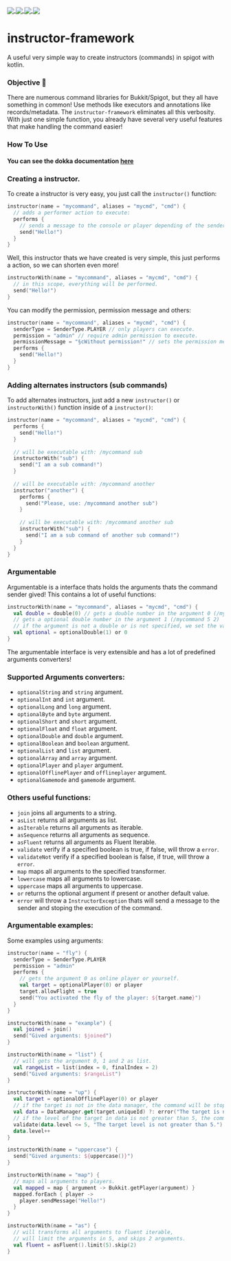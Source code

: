 <a href="https://github.com/uinnn/instructor-framework">
  <img align="center" src="https://img.shields.io/static/v1?style=for-the-badge&label=author&message=uinnn&color=informational"/>
</a>
<a href="https://github.com/uinnn/instructor-framework">
  <img align="center" src="https://img.shields.io/static/v1?style=for-the-badge&label=version&message=1.0.3v&color=ff69b4"/>
</a>
<a href="https://github.com/uinnn/instructor-framework">
  <img align="center" src="https://img.shields.io/static/v1?style=for-the-badge&label=maven-central&message=1.0.3&color=orange"/>
</a>
<a href="https://github.com/uinnn/instructor-framework">
  <img align="center" src="https://img.shields.io/static/v1?style=for-the-badge&label=license&message=MIT License&color=success"/>
</a>

# instructor-framework
A useful very simple way to create instructors (commands) in spigot with kotlin.

### Objective 📝
There are numerous command libraries for Bukkit/Spigot, but they all have something in common!
Use methods like executors and annotations like records/metadata.
The `instructor-framework` eliminates all this verbosity.
With just one simple function, you already have several very useful features that make handling the command easier!

### How To Use
#### You can see the dokka documentation [here](https://uinnn.github.io/instructor-framework/)

### Creating a instructor.
To create a instructor is very easy, you just call the `instructor()` function:

```kt
instructor(name = "mycommand", aliases = "mycmd", "cmd") {
  // adds a performer action to execute:
  performs {
    // sends a message to the console or player depending of the sender.
    send("Hello!")
  }
}
```

Well, this instructor thats we have created is very simple, this just performs a action, so we can shorten even more!
```kt
instructorWith(name = "mycommand", aliases = "mycmd", "cmd") {
  // in this scope, everything will be performed.
  send("Hello!")
}
```

You can modify the permission, permission message and others:
```kt
instructor(name = "mycommand", aliases = "mycmd", "cmd") {
  senderType = SenderType.PLAYER // only players can execute.
  permission = "admin" // require admin permission to execute.
  permissionMessage = "§cWithout permission!" // sets the permission message.
  performs {
    send("Hello!")
  }
}
```

### Adding alternates instructors (sub commands)
To add alternates instructors, just add a new `instructor()` or `instructorWith()` function inside of a `instructor()`:
```kt
instructor(name = "mycommand", aliases = "mycmd", "cmd") {
  performs {
    send("Hello!")
  }
  
  // will be executable with: /mycommand sub
  instructorWith("sub") {
    send("I am a sub command!")
  }
  
  // will be executable with: /mycommand another
  instructor("another") {
    performs {
      send("Please, use: /mycommand another sub")
    }
    
    // will be executable with: /mycommand another sub
    instructorWith("sub") {
      send("I am a sub command of another sub command!")
    }
  }
}
```

### Argumentable
Argumentable is a interface thats holds the arguments thats the command sender gived! This contains a lot of useful functions:
```kt
instructorWith(name = "mycommand", aliases = "mycmd", "cmd") {
  val double = double(0) // gets a double number in the argument 0 (/mycommand 5)
  // gets a optional double number in the argument 1 (/mycommand 5 2)
  // if the argument is not a double or is not specified, we set the variable as 0
  val optional = optionalDouble(1) or 0
}
```
The argumentable interface is very extensible and has a lot of predefined arguments converters!

### Supported Arguments converters:
* `optionalString` and `string` argument.
* `optionalInt` and `int` argument. 
* `optionalLong` and `long` argument.
* `optionalByte` and `byte` argument. 
* `optionalShort` and `short` argument.
* `optionalFloat` and `float` argument. 
* `optionalDouble` and `double` argument.
* `optionalBoolean` and `boolean` argument. 
* `optionalList` and `list` argument.
* `optionalArray` and `array` argument. 
* `optionalPlayer` and `player` argument.
* `optionalOfflinePlayer` and `offlineplayer` argument. 
* `optionalGamemode` and `gamemode` argument. 

### Others useful functions:
* `join` joins all arguments to a string.
* `asList` returns all arguments as list.
* `asIterable` returns all arguments as iterable.
* `asSequence` returns all arguments as sequence.
* `asFluent` returns all arguments as Fluent Iterable.
* `validate` verify if a specified boolean is true, if false, will throw a `error`.
* `validateNot` verify if a specified boolean is false, if true, will throw a `error`.
* `map` maps all arguments to the specified transformer.
* `lowercase` maps all arguments to lowercase.
* `uppercase` maps all arguments to uppercase.
* `or` returns the optional argument if present or another default value.
* `error` will throw a `InstructorException` thats will send a message to the sender and stoping the execution of the command.

### Argumentable examples:
Some examples using arguments:

```kt
instructor(name = "fly") {
  senderType = SenderType.PLAYER
  permission = "admin"
  performs {
    // gets the argument 0 as online player or yourself.
    val target = optionalPlayer(0) or player
    target.allowFlight = true
    send("You activated the fly of the player: ${target.name}")
  }
}
```

```kt
instructorWith(name = "example") {
  val joined = join()
  send("Gived arguments: $joined")
}
```

```kt
instructorWith(name = "list") {
  // will gets the argument 0, 1 and 2 as list.
  val rangeList = list(index = 0, finalIndex = 2)
  send("Gived arguments: $rangeList")
}
```

```kt
instructorWith(name = "up") {
  val target = optionalOfflinePlayer(0) or player
  // if the target is not in the data manager, the command will be stopped.
  val data = DataManager.get(target.uniqueId) ?: error("The target is not in the data manager.")
  // if the level of the target in data is not greater than 5, the command will be stopped.
  validate(data.level <= 5, "The target level is not greater than 5.")
  data.level++
}
```

```kt
instructorWith(name = "uppercase") {
  send("Gived arguments: ${uppercase()}")
}
```

```kt
instructorWith(name = "map") {
  // maps all arguments to players.
  val mapped = map { argument -> Bukkit.getPlayer(argument) }
  mapped.forEach { player ->
    player.sendMessage("Hello!")
  }
}
```

```kt
instructorWith(name = "as") {
  // will transforms all arguments to fluent iterable,
  // will limit the arguments in 5, and skips 2 arguments.
  val fluent = asFluent().limit(5).skip(2)
}
```


